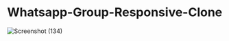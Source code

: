# Whatsapp-Group-Responsive-Clone
![Screenshot (134)](https://github.com/Fitbhairav/Whatsapp-Group-Responsive-Clone/assets/114358084/f3a81c33-1971-48bc-8b7c-a31a61693987)
